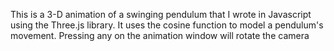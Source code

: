 This is a 3-D animation of a swinging pendulum that I wrote in Javascript using the Three.js library. It uses the cosine function to model a pendulum's movement. Pressing any on the animation window will rotate the camera
